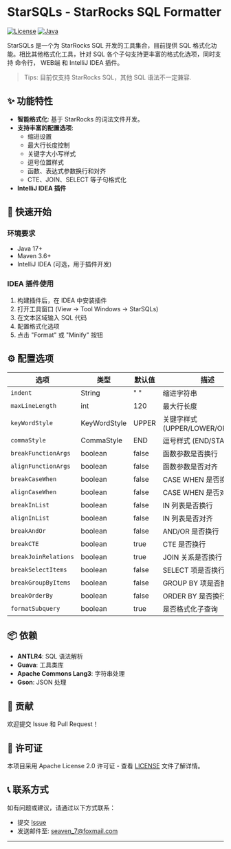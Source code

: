 # StarSQLs - StarRocks SQL Formatter

[![License](https://img.shields.io/badge/License-Apache%202.0-blue.svg)](LICENSE)
[![Java](https://img.shields.io/badge/Java-17-orange.svg)](https://openjdk.java.net/projects/jdk/21/)

StarSQLs 是一个为 StarRocks SQL 开发的工具集合，目前提供 SQL 格式化功能。相比其他格式化工具，针对 SQL 各个子句支持更丰富的格式化选项，同时支持
命令行， WEB端 和 IntelliJ IDEA 插件。

> Tips: 目前仅支持 StarRocks SQL，其他 SQL 语法不一定兼容.

## ✨ 功能特性

- **智能格式化**: 基于 StarRocks 的词法文件开发。
- **支持丰富的配置选项**:
  - 缩进设置
  - 最大行长度控制
  - 关键字大小写样式
  - 逗号位置样式
  - 函数、表达式参数换行和对齐
  - CTE、JOIN、SELECT 等子句格式化
- **IntelliJ IDEA 插件**

## 🚀 快速开始

### 环境要求

- Java 17+
- Maven 3.6+
- IntelliJ IDEA (可选，用于插件开发)

### IDEA 插件使用

1. 构建插件后，在 IDEA 中安装插件
2. 打开工具窗口 (View → Tool Windows → StarSQLs)
3. 在文本区域输入 SQL 代码
4. 配置格式化选项
5. 点击 "Format" 或 "Minify" 按钮

## ⚙️ 配置选项

| 选项                   | 类型           | 默认值   | 描述                           |
|----------------------|--------------|-------|------------------------------|
| `indent`             | String       | "  "  | 缩进字符串                        |
| `maxLineLength`      | int          | 120   | 最大行长度                        |
| `keyWordStyle`       | KeyWordStyle | UPPER | 关键字样式 (UPPER/LOWER/ORIGINAL) |
| `commaStyle`         | CommaStyle   | END   | 逗号样式 (END/START)             |
| `breakFunctionArgs`  | boolean      | false | 函数参数是否换行                     |
| `alignFunctionArgs`  | boolean      | false | 函数参数是否对齐                     |
| `breakCaseWhen`      | boolean      | false | CASE WHEN 是否换行               |
| `alignCaseWhen`      | boolean      | false | CASE WHEN 是否对齐               |
| `breakInList`        | boolean      | false | IN 列表是否换行                    |
| `alignInList`        | boolean      | false | IN 列表是否对齐                    |
| `breakAndOr`         | boolean      | false | AND/OR 是否换行                  |
| `breakCTE`           | boolean      | true  | CTE 是否换行                     |
| `breakJoinRelations` | boolean      | true  | JOIN 关系是否换行                  |
| `breakSelectItems`   | boolean      | false | SELECT 项是否换行                 |
| `breakGroupByItems`  | boolean      | false | GROUP BY 项是否换行               |
| `breakOrderBy`       | boolean      | false | ORDER BY 是否换行                |
| `formatSubquery`     | boolean      | true  | 是否格式化子查询                     |

## 📦 依赖

- **ANTLR4**: SQL 语法解析
- **Guava**: 工具类库
- **Apache Commons Lang3**: 字符串处理
- **Gson**: JSON 处理

## 🤝 贡献

欢迎提交 Issue 和 Pull Request！

## 📄 许可证

本项目采用 Apache License 2.0 许可证 - 查看 [LICENSE](LICENSE) 文件了解详情。

## 📞 联系方式

如有问题或建议，请通过以下方式联系：

- 提交 [Issue](https://github.com/your-repo/issues)
- 发送邮件至: seaven_7@foxmail.com

---